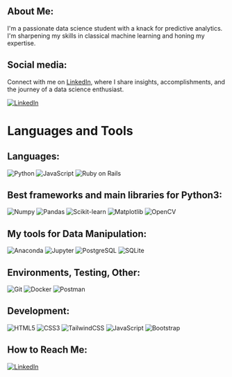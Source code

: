## About Me:
I'm a passionate data science student with a knack for predictive analytics. I'm sharpening my skills in classical machine learning and honing my expertise.


## Social media:
Connect with me on [LinkedIn](https://www.linkedin.com/in/mahirajsb/), where I share insights, accomplishments, and the journey of a data science enthusiast.

[![LinkedIn](https://img.shields.io/badge/LinkedIn-0077B5?style=for-the-badge&logo=linkedin&logoColor=white)](https://www.linkedin.com/in/mahirajsb/)

# Languages and Tools

## Languages:
![Python](https://img.shields.io/badge/python-3670A0?style=for-the-badge&logo=python&logoColor=ffdd54)
![JavaScript](https://img.shields.io/badge/javascript-323330?style=for-the-badge&logo=javascript&logoColor=F7DF1E)
![Ruby on Rails](https://img.shields.io/badge/Ruby_on_Rails-CC0000?style=for-the-badge&logo=ruby-on-rails&logoColor=white)



## Best frameworks and main libraries for Python3:
![Numpy](https://img.shields.io/badge/numpy-013243?style=for-the-badge&logo=numpy&logoColor=white)
![Pandas](https://img.shields.io/badge/pandas-150458?style=for-the-badge&logo=pandas&logoColor=white)
![Scikit-learn](https://img.shields.io/badge/scikit--learn-F7931E?style=for-the-badge&logo=scikit-learn&logoColor=white)
![Matplotlib](https://img.shields.io/badge/Matplotlib-150458?style=for-the-badge)
![OpenCV](https://img.shields.io/badge/opencv-5C3EE8?style=for-the-badge&logo=opencv&logoColor=white)

## My tools for Data Manipulation:
![Anaconda](https://img.shields.io/badge/anaconda-44A833?style=for-the-badge&logo=anaconda&logoColor=white)
![Jupyter](https://img.shields.io/badge/jupyter-F37626?style=for-the-badge&logo=jupyter&logoColor=white)
![PostgreSQL](https://img.shields.io/badge/postgres-316192?style=for-the-badge&logo=postgresql&logoColor=white)
![SQLite](https://img.shields.io/badge/sqlite-003B57?style=for-the-badge&logo=sqlite&logoColor=white)

## Environments, Testing, Other:
![Git](https://img.shields.io/badge/git-F05032?style=for-the-badge&logo=git&logoColor=white)
![Docker](https://img.shields.io/badge/docker-2496ED?style=for-the-badge&logo=docker&logoColor=white)
![Postman](https://img.shields.io/badge/postman-FF6C37?style=for-the-badge&logo=postman&logoColor=white)


## Development:
![HTML5](https://img.shields.io/badge/html5-E34F26?style=for-the-badge&logo=html5&logoColor=white)
![CSS3](https://img.shields.io/badge/css3-1572B6?style=for-the-badge&logo=css3&logoColor=white)
![TailwindCSS](https://img.shields.io/badge/tailwindcss-38B2AC?style=for-the-badge&logo=tailwind-css&logoColor=white)
![JavaScript](https://img.shields.io/badge/javascript-323330?style=for-the-badge&logo=javascript&logoColor=F7DF1E)
![Bootstrap](https://img.shields.io/badge/bootstrap-563D7C?style=for-the-badge&logo=bootstrap&logoColor=white)

## How to Reach Me:
[![LinkedIn](https://img.shields.io/badge/LinkedIn-0077B5?style=for-the-badge&logo=linkedin&logoColor=white)](https://www.linkedin.com/in/mahirajsb/)


